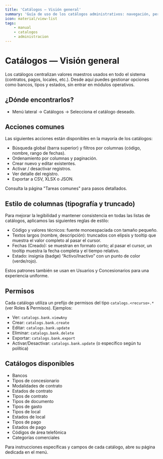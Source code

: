 ```yaml
---
title: 'Catálogos — Visión general'
summary: 'Guía de uso de los catálogos administrativos: navegación, permisos, acciones comunes (búsqueda, filtros, crear/editar, activar/desactivar, exportar) y enlaces a cada catálogo.'
icon: material/view-list
tags:
    - manual
    - catalogos
    - administracion
---
```


# Catálogos — Visión general

Los catálogos centralizan valores maestros usados en todo el sistema (contratos, pagos, locales, etc.). Desde aquí puedes gestionar opciones como bancos, tipos y estados, sin entrar en módulos operativos.

## ¿Dónde encontrarlos?

- Menú lateral → Catálogos → Selecciona el catálogo deseado.

## Acciones comunes

Las siguientes acciones están disponibles en la mayoría de los catálogos:

- Búsqueda global (barra superior) y filtros por columnas (código, nombre, rango de fechas).
- Ordenamiento por columnas y paginación.
- Crear nuevo y editar existentes.
- Activar / desactivar registros.
- Ver detalle del registro.
- Exportar a CSV, XLSX o JSON.

Consulta la página "Tareas comunes" para pasos detallados.

## Estilo de columnas (tipografía y truncado)

Para mejorar la legibilidad y mantener consistencia en todas las listas de catálogos, aplicamos las siguientes reglas de estilo:

- Código y valores técnicos: fuente monoespaciada con tamaño pequeño.
- Textos largos (nombre, descripción): truncados con elipsis y tooltip que muestra el valor completo al pasar el cursor.
- Fechas (Creado): se muestran en formato corto; al pasar el cursor, un tooltip muestra la fecha completa y el tiempo relativo.
- Estado: insignia (badge) “Activo/Inactivo” con un punto de color (verde/rojo).

Estos patrones también se usan en Usuarios y Concesionarios para una experiencia uniforme.

## Permisos

Cada catálogo utiliza un prefijo de permisos del tipo `catalogs.<recurso>.*` (ver Roles & Permisos). Ejemplos:

- Ver: `catalogs.bank.viewAny`
- Crear: `catalogs.bank.create`
- Editar: `catalogs.bank.update`
- Eliminar: `catalogs.bank.delete`
- Exportar: `catalogs.bank.export`
- Activar/Desactivar: `catalogs.bank.update` (o específico según tu política)

## Catálogos disponibles

- Bancos
- Tipos de concesionario
- Modalidades de contrato
- Estados de contrato
- Tipos de contrato
- Tipos de documento
- Tipos de gasto
- Tipos de local
- Estados de local
- Tipos de pago
- Estados de pago
- Códigos de área telefónica
- Categorías comerciales

Para instrucciones específicas y campos de cada catálogo, abre su página dedicada en el menú.
